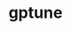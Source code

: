 ---
title: "gptune"
layout: cache
categories: [package, develop]
meta: {"versions": ["4.0.0"], "compilers": ["gcc@=11.4.0", "gcc@=9.4.0", "oneapi@=2024.0.0"], "oss": ["ubuntu20.04", "ubuntu22.04"], "platforms": ["linux"], "targets": ["neoverse_v1", "neoverse_v2", "ppc64le", "x86_64_v3"], "stacks": ["e4s", "e4s-neoverse-v2", "e4s-neoverse_v1", "e4s-oneapi", "e4s-power", "root"], "num_specs": 62, "num_specs_by_stack": {"root": 62, "e4s-power": 12, "e4s-neoverse_v1": 13, "e4s-neoverse-v2": 13, "e4s": 12, "e4s-oneapi": 12}}
spec_details: [{"hash": "7zbuq2s5dus5kle2h5i2f56l2mcd2aqn", "compiler": "gcc@=9.4.0", "versions": ["4.0.0"], "os": "ubuntu20.04", "platform": "linux", "target": "ppc64le", "variants": ["build_system=cmake", "build_type=Release", "generator=make", "~hypre", "~ipo", "~mpispawn", "~superlu"], "stacks": ["root", "e4s-power"], "size": "-", "tarball": "https://binaries.spack.io/develop/build_cache/linux-ubuntu20.04-ppc64le/gcc-9.4.0/gptune-4.0.0/linux-ubuntu20.04-ppc64le-gcc-9.4.0-gptune-4.0.0-7zbuq2s5dus5kle2h5i2f56l2mcd2aqn.spack"}, {"hash": "kuzfx6tejnbpt42jwmizdgm6wnwrkobu", "compiler": "gcc@=9.4.0", "versions": ["4.0.0"], "os": "ubuntu20.04", "platform": "linux", "target": "ppc64le", "variants": ["build_system=cmake", "build_type=Release", "generator=make", "~hypre", "~ipo", "~mpispawn", "~superlu"], "stacks": ["root", "e4s-power"], "size": "-", "tarball": "https://binaries.spack.io/develop/build_cache/linux-ubuntu20.04-ppc64le/gcc-9.4.0/gptune-4.0.0/linux-ubuntu20.04-ppc64le-gcc-9.4.0-gptune-4.0.0-kuzfx6tejnbpt42jwmizdgm6wnwrkobu.spack"}, {"hash": "jv4is3iiihxzah6ayb2aaga27yophmhw", "compiler": "gcc@=9.4.0", "versions": ["4.0.0"], "os": "ubuntu20.04", "platform": "linux", "target": "ppc64le", "variants": ["build_system=cmake", "build_type=Release", "generator=make", "~hypre", "~ipo", "~mpispawn", "~superlu"], "stacks": ["root", "e4s-power"], "size": "-", "tarball": "https://binaries.spack.io/develop/build_cache/linux-ubuntu20.04-ppc64le/gcc-9.4.0/gptune-4.0.0/linux-ubuntu20.04-ppc64le-gcc-9.4.0-gptune-4.0.0-jv4is3iiihxzah6ayb2aaga27yophmhw.spack"}, {"hash": "lkrf2g2khwawnrx7zywv6lnqzw4pkmmh", "compiler": "gcc@=9.4.0", "versions": ["4.0.0"], "os": "ubuntu20.04", "platform": "linux", "target": "ppc64le", "variants": ["build_system=cmake", "build_type=Release", "generator=make", "~hypre", "~ipo", "~mpispawn", "~superlu"], "stacks": ["root", "e4s-power"], "size": "-", "tarball": "https://binaries.spack.io/develop/build_cache/linux-ubuntu20.04-ppc64le/gcc-9.4.0/gptune-4.0.0/linux-ubuntu20.04-ppc64le-gcc-9.4.0-gptune-4.0.0-lkrf2g2khwawnrx7zywv6lnqzw4pkmmh.spack"}, {"hash": "qxozhuv2j36luuhtphl6zh4vxwyujiax", "compiler": "gcc@=9.4.0", "versions": ["4.0.0"], "os": "ubuntu20.04", "platform": "linux", "target": "ppc64le", "variants": ["build_system=cmake", "build_type=Release", "generator=make", "~hypre", "~ipo", "~mpispawn", "~superlu"], "stacks": ["root", "e4s-power"], "size": "-", "tarball": "https://binaries.spack.io/develop/build_cache/linux-ubuntu20.04-ppc64le/gcc-9.4.0/gptune-4.0.0/linux-ubuntu20.04-ppc64le-gcc-9.4.0-gptune-4.0.0-qxozhuv2j36luuhtphl6zh4vxwyujiax.spack"}, {"hash": "mb4deulzlqlqenbzfgp4jmqu6blbo7e6", "compiler": "gcc@=9.4.0", "versions": ["4.0.0"], "os": "ubuntu20.04", "platform": "linux", "target": "ppc64le", "variants": ["build_system=cmake", "build_type=Release", "generator=make", "~hypre", "~ipo", "~mpispawn", "~superlu"], "stacks": ["root", "e4s-power"], "size": "-", "tarball": "https://binaries.spack.io/develop/build_cache/linux-ubuntu20.04-ppc64le/gcc-9.4.0/gptune-4.0.0/linux-ubuntu20.04-ppc64le-gcc-9.4.0-gptune-4.0.0-mb4deulzlqlqenbzfgp4jmqu6blbo7e6.spack"}, {"hash": "s6ll34i5ddinppxrkumcm77cmfnmm2co", "compiler": "gcc@=9.4.0", "versions": ["4.0.0"], "os": "ubuntu20.04", "platform": "linux", "target": "ppc64le", "variants": ["build_system=cmake", "build_type=Release", "generator=make", "~hypre", "~ipo", "~mpispawn", "~superlu"], "stacks": ["root", "e4s-power"], "size": "-", "tarball": "https://binaries.spack.io/develop/build_cache/linux-ubuntu20.04-ppc64le/gcc-9.4.0/gptune-4.0.0/linux-ubuntu20.04-ppc64le-gcc-9.4.0-gptune-4.0.0-s6ll34i5ddinppxrkumcm77cmfnmm2co.spack"}, {"hash": "rk75oobomz2hnvdpvqeh4hxqr4mlljyk", "compiler": "gcc@=9.4.0", "versions": ["4.0.0"], "os": "ubuntu20.04", "platform": "linux", "target": "ppc64le", "variants": ["build_system=cmake", "build_type=Release", "generator=make", "~hypre", "~ipo", "~mpispawn", "~superlu"], "stacks": ["root", "e4s-power"], "size": "-", "tarball": "https://binaries.spack.io/develop/build_cache/linux-ubuntu20.04-ppc64le/gcc-9.4.0/gptune-4.0.0/linux-ubuntu20.04-ppc64le-gcc-9.4.0-gptune-4.0.0-rk75oobomz2hnvdpvqeh4hxqr4mlljyk.spack"}, {"hash": "us62yywgwyrzl4kkxs3apuzgkbmkfypg", "compiler": "gcc@=9.4.0", "versions": ["4.0.0"], "os": "ubuntu20.04", "platform": "linux", "target": "ppc64le", "variants": ["build_system=cmake", "build_type=Release", "generator=make", "~hypre", "~ipo", "~mpispawn", "~superlu"], "stacks": ["root", "e4s-power"], "size": "-", "tarball": "https://binaries.spack.io/develop/build_cache/linux-ubuntu20.04-ppc64le/gcc-9.4.0/gptune-4.0.0/linux-ubuntu20.04-ppc64le-gcc-9.4.0-gptune-4.0.0-us62yywgwyrzl4kkxs3apuzgkbmkfypg.spack"}, {"hash": "wazr5uoeg2y3o5eaxeb7f33ahukrfwn3", "compiler": "gcc@=9.4.0", "versions": ["4.0.0"], "os": "ubuntu20.04", "platform": "linux", "target": "ppc64le", "variants": ["build_system=cmake", "build_type=Release", "generator=make", "~hypre", "~ipo", "~mpispawn", "~superlu"], "stacks": ["root", "e4s-power"], "size": "-", "tarball": "https://binaries.spack.io/develop/build_cache/linux-ubuntu20.04-ppc64le/gcc-9.4.0/gptune-4.0.0/linux-ubuntu20.04-ppc64le-gcc-9.4.0-gptune-4.0.0-wazr5uoeg2y3o5eaxeb7f33ahukrfwn3.spack"}, {"hash": "yk2fhjcyi6fukluokj2kqitqnue7ccry", "compiler": "gcc@=9.4.0", "versions": ["4.0.0"], "os": "ubuntu20.04", "platform": "linux", "target": "ppc64le", "variants": ["build_system=cmake", "build_type=Release", "generator=make", "~hypre", "~ipo", "~mpispawn", "~superlu"], "stacks": ["root", "e4s-power"], "size": "-", "tarball": "https://binaries.spack.io/develop/build_cache/linux-ubuntu20.04-ppc64le/gcc-9.4.0/gptune-4.0.0/linux-ubuntu20.04-ppc64le-gcc-9.4.0-gptune-4.0.0-yk2fhjcyi6fukluokj2kqitqnue7ccry.spack"}, {"hash": "x7727xprn7e5tlsenmcybc6yjz6mim5a", "compiler": "gcc@=9.4.0", "versions": ["4.0.0"], "os": "ubuntu20.04", "platform": "linux", "target": "ppc64le", "variants": ["build_system=cmake", "build_type=Release", "generator=make", "~hypre", "~ipo", "~mpispawn", "~superlu"], "stacks": ["root", "e4s-power"], "size": "-", "tarball": "https://binaries.spack.io/develop/build_cache/linux-ubuntu20.04-ppc64le/gcc-9.4.0/gptune-4.0.0/linux-ubuntu20.04-ppc64le-gcc-9.4.0-gptune-4.0.0-x7727xprn7e5tlsenmcybc6yjz6mim5a.spack"}, {"hash": "bpa3ucncc32effwwgdixmuekc7te5itq", "compiler": "gcc@=11.4.0", "versions": ["4.0.0"], "os": "ubuntu22.04", "platform": "linux", "target": "neoverse_v1", "variants": ["build_system=cmake", "build_type=Release", "generator=make", "~hypre", "~ipo", "~mpispawn", "~superlu"], "stacks": ["root", "e4s-neoverse_v1"], "size": "-", "tarball": "https://binaries.spack.io/develop/build_cache/linux-ubuntu22.04-neoverse_v1/gcc-11.4.0/gptune-4.0.0/linux-ubuntu22.04-neoverse_v1-gcc-11.4.0-gptune-4.0.0-bpa3ucncc32effwwgdixmuekc7te5itq.spack"}, {"hash": "bl5ekduuvydy7jsyljz2uti3fgt7ft3l", "compiler": "gcc@=11.4.0", "versions": ["4.0.0"], "os": "ubuntu22.04", "platform": "linux", "target": "neoverse_v1", "variants": ["build_system=cmake", "build_type=Release", "generator=make", "~hypre", "~ipo", "~mpispawn", "~superlu"], "stacks": ["root", "e4s-neoverse_v1"], "size": "-", "tarball": "https://binaries.spack.io/develop/build_cache/linux-ubuntu22.04-neoverse_v1/gcc-11.4.0/gptune-4.0.0/linux-ubuntu22.04-neoverse_v1-gcc-11.4.0-gptune-4.0.0-bl5ekduuvydy7jsyljz2uti3fgt7ft3l.spack"}, {"hash": "na3a4ybkixokwzhll2zognzvm7jcgdyz", "compiler": "gcc@=11.4.0", "versions": ["4.0.0"], "os": "ubuntu22.04", "platform": "linux", "target": "neoverse_v1", "variants": ["build_system=cmake", "build_type=Release", "generator=make", "~hypre", "~ipo", "~mpispawn", "~superlu"], "stacks": ["root", "e4s-neoverse_v1"], "size": "-", "tarball": "https://binaries.spack.io/develop/build_cache/linux-ubuntu22.04-neoverse_v1/gcc-11.4.0/gptune-4.0.0/linux-ubuntu22.04-neoverse_v1-gcc-11.4.0-gptune-4.0.0-na3a4ybkixokwzhll2zognzvm7jcgdyz.spack"}, {"hash": "lcijfwcnrq7kk6cpv7aoi664zcztnheq", "compiler": "gcc@=11.4.0", "versions": ["4.0.0"], "os": "ubuntu22.04", "platform": "linux", "target": "neoverse_v1", "variants": ["build_system=cmake", "build_type=Release", "generator=make", "~hypre", "~ipo", "~mpispawn", "~superlu"], "stacks": ["root", "e4s-neoverse_v1"], "size": "-", "tarball": "https://binaries.spack.io/develop/build_cache/linux-ubuntu22.04-neoverse_v1/gcc-11.4.0/gptune-4.0.0/linux-ubuntu22.04-neoverse_v1-gcc-11.4.0-gptune-4.0.0-lcijfwcnrq7kk6cpv7aoi664zcztnheq.spack"}, {"hash": "ds45owba7q6vek5teidouejwzmqkknjs", "compiler": "gcc@=11.4.0", "versions": ["4.0.0"], "os": "ubuntu22.04", "platform": "linux", "target": "neoverse_v1", "variants": ["build_system=cmake", "build_type=Release", "generator=make", "~hypre", "~ipo", "~mpispawn", "~superlu"], "stacks": ["root", "e4s-neoverse_v1"], "size": "-", "tarball": "https://binaries.spack.io/develop/build_cache/linux-ubuntu22.04-neoverse_v1/gcc-11.4.0/gptune-4.0.0/linux-ubuntu22.04-neoverse_v1-gcc-11.4.0-gptune-4.0.0-ds45owba7q6vek5teidouejwzmqkknjs.spack"}, {"hash": "zwnzda3pyoplpohjj64yrsut7nzzx22r", "compiler": "gcc@=11.4.0", "versions": ["4.0.0"], "os": "ubuntu22.04", "platform": "linux", "target": "neoverse_v1", "variants": ["build_system=cmake", "build_type=Release", "generator=make", "~hypre", "~ipo", "~mpispawn", "~superlu"], "stacks": ["root", "e4s-neoverse_v1"], "size": "-", "tarball": "https://binaries.spack.io/develop/build_cache/linux-ubuntu22.04-neoverse_v1/gcc-11.4.0/gptune-4.0.0/linux-ubuntu22.04-neoverse_v1-gcc-11.4.0-gptune-4.0.0-zwnzda3pyoplpohjj64yrsut7nzzx22r.spack"}, {"hash": "y7mj7pbabd2h2mnrqefsm4ydyu2fvyg7", "compiler": "gcc@=11.4.0", "versions": ["4.0.0"], "os": "ubuntu22.04", "platform": "linux", "target": "neoverse_v1", "variants": ["build_system=cmake", "build_type=Release", "generator=make", "~hypre", "~ipo", "~mpispawn", "~superlu"], "stacks": ["root", "e4s-neoverse_v1"], "size": "-", "tarball": "https://binaries.spack.io/develop/build_cache/linux-ubuntu22.04-neoverse_v1/gcc-11.4.0/gptune-4.0.0/linux-ubuntu22.04-neoverse_v1-gcc-11.4.0-gptune-4.0.0-y7mj7pbabd2h2mnrqefsm4ydyu2fvyg7.spack"}, {"hash": "bho2scx7gg74dcmgqxmqn7gegvapxgv3", "compiler": "gcc@=11.4.0", "versions": ["4.0.0"], "os": "ubuntu22.04", "platform": "linux", "target": "neoverse_v1", "variants": ["build_system=cmake", "build_type=Release", "generator=make", "~hypre", "~ipo", "~mpispawn", "~superlu"], "stacks": ["root", "e4s-neoverse_v1"], "size": "-", "tarball": "https://binaries.spack.io/develop/build_cache/linux-ubuntu22.04-neoverse_v1/gcc-11.4.0/gptune-4.0.0/linux-ubuntu22.04-neoverse_v1-gcc-11.4.0-gptune-4.0.0-bho2scx7gg74dcmgqxmqn7gegvapxgv3.spack"}, {"hash": "dxaheo3o5ti7c547ki4kd2sx2nkf53j5", "compiler": "gcc@=11.4.0", "versions": ["4.0.0"], "os": "ubuntu22.04", "platform": "linux", "target": "neoverse_v1", "variants": ["build_system=cmake", "build_type=Release", "generator=make", "~hypre", "~ipo", "~mpispawn", "~superlu"], "stacks": ["root", "e4s-neoverse_v1"], "size": "-", "tarball": "https://binaries.spack.io/develop/build_cache/linux-ubuntu22.04-neoverse_v1/gcc-11.4.0/gptune-4.0.0/linux-ubuntu22.04-neoverse_v1-gcc-11.4.0-gptune-4.0.0-dxaheo3o5ti7c547ki4kd2sx2nkf53j5.spack"}, {"hash": "lz2yid2urrgruiaoxfkc5yyl5zfzhgve", "compiler": "gcc@=11.4.0", "versions": ["4.0.0"], "os": "ubuntu22.04", "platform": "linux", "target": "neoverse_v1", "variants": ["build_system=cmake", "build_type=Release", "generator=make", "~hypre", "~ipo", "~mpispawn", "~superlu"], "stacks": ["root", "e4s-neoverse_v1"], "size": "-", "tarball": "https://binaries.spack.io/develop/build_cache/linux-ubuntu22.04-neoverse_v1/gcc-11.4.0/gptune-4.0.0/linux-ubuntu22.04-neoverse_v1-gcc-11.4.0-gptune-4.0.0-lz2yid2urrgruiaoxfkc5yyl5zfzhgve.spack"}, {"hash": "ggqlrvnzlrovuaq6uq2za6dcijzjocwi", "compiler": "gcc@=11.4.0", "versions": ["4.0.0"], "os": "ubuntu22.04", "platform": "linux", "target": "neoverse_v1", "variants": ["build_system=cmake", "build_type=Release", "generator=make", "~hypre", "~ipo", "~mpispawn", "~superlu"], "stacks": ["root", "e4s-neoverse_v1"], "size": "-", "tarball": "https://binaries.spack.io/develop/build_cache/linux-ubuntu22.04-neoverse_v1/gcc-11.4.0/gptune-4.0.0/linux-ubuntu22.04-neoverse_v1-gcc-11.4.0-gptune-4.0.0-ggqlrvnzlrovuaq6uq2za6dcijzjocwi.spack"}, {"hash": "7bsdovbpthtaoytwxjnla276zq5md3kf", "compiler": "gcc@=11.4.0", "versions": ["4.0.0"], "os": "ubuntu22.04", "platform": "linux", "target": "neoverse_v1", "variants": ["build_system=cmake", "build_type=Release", "generator=make", "~hypre", "~ipo", "~mpispawn", "~superlu"], "stacks": ["root", "e4s-neoverse_v1"], "size": "-", "tarball": "https://binaries.spack.io/develop/build_cache/linux-ubuntu22.04-neoverse_v1/gcc-11.4.0/gptune-4.0.0/linux-ubuntu22.04-neoverse_v1-gcc-11.4.0-gptune-4.0.0-7bsdovbpthtaoytwxjnla276zq5md3kf.spack"}, {"hash": "ydiapbn6nsixenawbkjukokmwhudqotr", "compiler": "gcc@=11.4.0", "versions": ["4.0.0"], "os": "ubuntu22.04", "platform": "linux", "target": "neoverse_v1", "variants": ["build_system=cmake", "build_type=Release", "generator=make", "~hypre", "~ipo", "~mpispawn", "~superlu"], "stacks": ["root", "e4s-neoverse_v1"], "size": "-", "tarball": "https://binaries.spack.io/develop/build_cache/linux-ubuntu22.04-neoverse_v1/gcc-11.4.0/gptune-4.0.0/linux-ubuntu22.04-neoverse_v1-gcc-11.4.0-gptune-4.0.0-ydiapbn6nsixenawbkjukokmwhudqotr.spack"}, {"hash": "5n5oxupzvz2v7ri77giv5rt54dxxab3z", "compiler": "gcc@=11.4.0", "versions": ["4.0.0"], "os": "ubuntu22.04", "platform": "linux", "target": "neoverse_v2", "variants": ["build_system=cmake", "build_type=Release", "generator=make", "~hypre", "~ipo", "~mpispawn", "~superlu"], "stacks": ["root", "e4s-neoverse-v2"], "size": "-", "tarball": "https://binaries.spack.io/develop/build_cache/linux-ubuntu22.04-neoverse_v2/gcc-11.4.0/gptune-4.0.0/linux-ubuntu22.04-neoverse_v2-gcc-11.4.0-gptune-4.0.0-5n5oxupzvz2v7ri77giv5rt54dxxab3z.spack"}, {"hash": "uhv3zvczaccvbvdibkp7x5xzsheregyu", "compiler": "gcc@=11.4.0", "versions": ["4.0.0"], "os": "ubuntu22.04", "platform": "linux", "target": "neoverse_v2", "variants": ["build_system=cmake", "build_type=Release", "generator=make", "~hypre", "~ipo", "~mpispawn", "~superlu"], "stacks": ["root", "e4s-neoverse-v2"], "size": "-", "tarball": "https://binaries.spack.io/develop/build_cache/linux-ubuntu22.04-neoverse_v2/gcc-11.4.0/gptune-4.0.0/linux-ubuntu22.04-neoverse_v2-gcc-11.4.0-gptune-4.0.0-uhv3zvczaccvbvdibkp7x5xzsheregyu.spack"}, {"hash": "lyvelqoet7gs5u3fd4gzmhcpnwm2f2dw", "compiler": "gcc@=11.4.0", "versions": ["4.0.0"], "os": "ubuntu22.04", "platform": "linux", "target": "neoverse_v2", "variants": ["build_system=cmake", "build_type=Release", "generator=make", "~hypre", "~ipo", "~mpispawn", "~superlu"], "stacks": ["root", "e4s-neoverse-v2"], "size": "-", "tarball": "https://binaries.spack.io/develop/build_cache/linux-ubuntu22.04-neoverse_v2/gcc-11.4.0/gptune-4.0.0/linux-ubuntu22.04-neoverse_v2-gcc-11.4.0-gptune-4.0.0-lyvelqoet7gs5u3fd4gzmhcpnwm2f2dw.spack"}, {"hash": "ivyets6ekkcv7s7qihcoazaglnalh4di", "compiler": "gcc@=11.4.0", "versions": ["4.0.0"], "os": "ubuntu22.04", "platform": "linux", "target": "neoverse_v2", "variants": ["build_system=cmake", "build_type=Release", "generator=make", "~hypre", "~ipo", "~mpispawn", "~superlu"], "stacks": ["root", "e4s-neoverse-v2"], "size": "-", "tarball": "https://binaries.spack.io/develop/build_cache/linux-ubuntu22.04-neoverse_v2/gcc-11.4.0/gptune-4.0.0/linux-ubuntu22.04-neoverse_v2-gcc-11.4.0-gptune-4.0.0-ivyets6ekkcv7s7qihcoazaglnalh4di.spack"}, {"hash": "2tk6wlbdxt2lbxbszl5pwsdtp72cr4cw", "compiler": "gcc@=11.4.0", "versions": ["4.0.0"], "os": "ubuntu22.04", "platform": "linux", "target": "neoverse_v2", "variants": ["build_system=cmake", "build_type=Release", "generator=make", "~hypre", "~ipo", "~mpispawn", "~superlu"], "stacks": ["root", "e4s-neoverse-v2"], "size": "-", "tarball": "https://binaries.spack.io/develop/build_cache/linux-ubuntu22.04-neoverse_v2/gcc-11.4.0/gptune-4.0.0/linux-ubuntu22.04-neoverse_v2-gcc-11.4.0-gptune-4.0.0-2tk6wlbdxt2lbxbszl5pwsdtp72cr4cw.spack"}, {"hash": "3qt7xegxo7rcvn4jjopf3rvo7k55lnju", "compiler": "gcc@=11.4.0", "versions": ["4.0.0"], "os": "ubuntu22.04", "platform": "linux", "target": "neoverse_v2", "variants": ["build_system=cmake", "build_type=Release", "generator=make", "~hypre", "~ipo", "~mpispawn", "~superlu"], "stacks": ["root", "e4s-neoverse-v2"], "size": "-", "tarball": "https://binaries.spack.io/develop/build_cache/linux-ubuntu22.04-neoverse_v2/gcc-11.4.0/gptune-4.0.0/linux-ubuntu22.04-neoverse_v2-gcc-11.4.0-gptune-4.0.0-3qt7xegxo7rcvn4jjopf3rvo7k55lnju.spack"}, {"hash": "7nigypkufx3lf4nl4dhbuxbvnllpmsj7", "compiler": "gcc@=11.4.0", "versions": ["4.0.0"], "os": "ubuntu22.04", "platform": "linux", "target": "neoverse_v2", "variants": ["build_system=cmake", "build_type=Release", "generator=make", "~hypre", "~ipo", "~mpispawn", "~superlu"], "stacks": ["root", "e4s-neoverse-v2"], "size": "-", "tarball": "https://binaries.spack.io/develop/build_cache/linux-ubuntu22.04-neoverse_v2/gcc-11.4.0/gptune-4.0.0/linux-ubuntu22.04-neoverse_v2-gcc-11.4.0-gptune-4.0.0-7nigypkufx3lf4nl4dhbuxbvnllpmsj7.spack"}, {"hash": "3s6lwykiomta3y65pk6lmw2v4iihx5ve", "compiler": "gcc@=11.4.0", "versions": ["4.0.0"], "os": "ubuntu22.04", "platform": "linux", "target": "neoverse_v2", "variants": ["build_system=cmake", "build_type=Release", "generator=make", "~hypre", "~ipo", "~mpispawn", "~superlu"], "stacks": ["root", "e4s-neoverse-v2"], "size": "-", "tarball": "https://binaries.spack.io/develop/build_cache/linux-ubuntu22.04-neoverse_v2/gcc-11.4.0/gptune-4.0.0/linux-ubuntu22.04-neoverse_v2-gcc-11.4.0-gptune-4.0.0-3s6lwykiomta3y65pk6lmw2v4iihx5ve.spack"}, {"hash": "p5a5r7berhlukpuj2la2matrs57g6lgs", "compiler": "gcc@=11.4.0", "versions": ["4.0.0"], "os": "ubuntu22.04", "platform": "linux", "target": "neoverse_v2", "variants": ["build_system=cmake", "build_type=Release", "generator=make", "~hypre", "~ipo", "~mpispawn", "~superlu"], "stacks": ["root", "e4s-neoverse-v2"], "size": "-", "tarball": "https://binaries.spack.io/develop/build_cache/linux-ubuntu22.04-neoverse_v2/gcc-11.4.0/gptune-4.0.0/linux-ubuntu22.04-neoverse_v2-gcc-11.4.0-gptune-4.0.0-p5a5r7berhlukpuj2la2matrs57g6lgs.spack"}, {"hash": "xi6uagtawukcujlbuoqkhkuuiqbvuqqs", "compiler": "gcc@=11.4.0", "versions": ["4.0.0"], "os": "ubuntu22.04", "platform": "linux", "target": "neoverse_v2", "variants": ["build_system=cmake", "build_type=Release", "generator=make", "~hypre", "~ipo", "~mpispawn", "~superlu"], "stacks": ["root", "e4s-neoverse-v2"], "size": "-", "tarball": "https://binaries.spack.io/develop/build_cache/linux-ubuntu22.04-neoverse_v2/gcc-11.4.0/gptune-4.0.0/linux-ubuntu22.04-neoverse_v2-gcc-11.4.0-gptune-4.0.0-xi6uagtawukcujlbuoqkhkuuiqbvuqqs.spack"}, {"hash": "5ugbov3kdnva2jho5zbbjkigqivjipjv", "compiler": "gcc@=11.4.0", "versions": ["4.0.0"], "os": "ubuntu22.04", "platform": "linux", "target": "neoverse_v2", "variants": ["build_system=cmake", "build_type=Release", "generator=make", "~hypre", "~ipo", "~mpispawn", "~superlu"], "stacks": ["root", "e4s-neoverse-v2"], "size": "-", "tarball": "https://binaries.spack.io/develop/build_cache/linux-ubuntu22.04-neoverse_v2/gcc-11.4.0/gptune-4.0.0/linux-ubuntu22.04-neoverse_v2-gcc-11.4.0-gptune-4.0.0-5ugbov3kdnva2jho5zbbjkigqivjipjv.spack"}, {"hash": "yty6mtyhyaqhtwxkpe2zq5gzxrtqy7c6", "compiler": "gcc@=11.4.0", "versions": ["4.0.0"], "os": "ubuntu22.04", "platform": "linux", "target": "neoverse_v2", "variants": ["build_system=cmake", "build_type=Release", "generator=make", "~hypre", "~ipo", "~mpispawn", "~superlu"], "stacks": ["root", "e4s-neoverse-v2"], "size": "-", "tarball": "https://binaries.spack.io/develop/build_cache/linux-ubuntu22.04-neoverse_v2/gcc-11.4.0/gptune-4.0.0/linux-ubuntu22.04-neoverse_v2-gcc-11.4.0-gptune-4.0.0-yty6mtyhyaqhtwxkpe2zq5gzxrtqy7c6.spack"}, {"hash": "vm24sjae7ribgo7epfod3qdwmpuuju6y", "compiler": "gcc@=11.4.0", "versions": ["4.0.0"], "os": "ubuntu22.04", "platform": "linux", "target": "neoverse_v2", "variants": ["build_system=cmake", "build_type=Release", "generator=make", "~hypre", "~ipo", "~mpispawn", "~superlu"], "stacks": ["root", "e4s-neoverse-v2"], "size": "-", "tarball": "https://binaries.spack.io/develop/build_cache/linux-ubuntu22.04-neoverse_v2/gcc-11.4.0/gptune-4.0.0/linux-ubuntu22.04-neoverse_v2-gcc-11.4.0-gptune-4.0.0-vm24sjae7ribgo7epfod3qdwmpuuju6y.spack"}, {"hash": "vsilkg33ki5gyvf3larzgkm35gd3ujez", "compiler": "gcc@=11.4.0", "versions": ["4.0.0"], "os": "ubuntu22.04", "platform": "linux", "target": "x86_64_v3", "variants": ["build_system=cmake", "build_type=Release", "generator=make", "~hypre", "~ipo", "~mpispawn", "~superlu"], "stacks": ["root", "e4s"], "size": "-", "tarball": "https://binaries.spack.io/develop/build_cache/linux-ubuntu22.04-x86_64_v3/gcc-11.4.0/gptune-4.0.0/linux-ubuntu22.04-x86_64_v3-gcc-11.4.0-gptune-4.0.0-vsilkg33ki5gyvf3larzgkm35gd3ujez.spack"}, {"hash": "2gchnwl5lql74wlj6h4n6yqugbc2m2qz", "compiler": "gcc@=11.4.0", "versions": ["4.0.0"], "os": "ubuntu22.04", "platform": "linux", "target": "x86_64_v3", "variants": ["build_system=cmake", "build_type=Release", "generator=make", "~hypre", "~ipo", "~mpispawn", "~superlu"], "stacks": ["root", "e4s"], "size": "-", "tarball": "https://binaries.spack.io/develop/build_cache/linux-ubuntu22.04-x86_64_v3/gcc-11.4.0/gptune-4.0.0/linux-ubuntu22.04-x86_64_v3-gcc-11.4.0-gptune-4.0.0-2gchnwl5lql74wlj6h4n6yqugbc2m2qz.spack"}, {"hash": "73mcjhy2kly2d5rojh5jtfow2av4kdrz", "compiler": "gcc@=11.4.0", "versions": ["4.0.0"], "os": "ubuntu22.04", "platform": "linux", "target": "x86_64_v3", "variants": ["build_system=cmake", "build_type=Release", "generator=make", "~hypre", "~ipo", "~mpispawn", "~superlu"], "stacks": ["root", "e4s"], "size": "-", "tarball": "https://binaries.spack.io/develop/build_cache/linux-ubuntu22.04-x86_64_v3/gcc-11.4.0/gptune-4.0.0/linux-ubuntu22.04-x86_64_v3-gcc-11.4.0-gptune-4.0.0-73mcjhy2kly2d5rojh5jtfow2av4kdrz.spack"}, {"hash": "5eb5vvisfgleu7qt2y2gnyezpz3mc3ro", "compiler": "gcc@=11.4.0", "versions": ["4.0.0"], "os": "ubuntu22.04", "platform": "linux", "target": "x86_64_v3", "variants": ["build_system=cmake", "build_type=Release", "generator=make", "~hypre", "~ipo", "~mpispawn", "~superlu"], "stacks": ["root", "e4s"], "size": "-", "tarball": "https://binaries.spack.io/develop/build_cache/linux-ubuntu22.04-x86_64_v3/gcc-11.4.0/gptune-4.0.0/linux-ubuntu22.04-x86_64_v3-gcc-11.4.0-gptune-4.0.0-5eb5vvisfgleu7qt2y2gnyezpz3mc3ro.spack"}, {"hash": "r7caa3z6bmumwjkex46i63hawiaf5jah", "compiler": "gcc@=11.4.0", "versions": ["4.0.0"], "os": "ubuntu22.04", "platform": "linux", "target": "x86_64_v3", "variants": ["build_system=cmake", "build_type=Release", "generator=make", "~hypre", "~ipo", "~mpispawn", "~superlu"], "stacks": ["root", "e4s"], "size": "-", "tarball": "https://binaries.spack.io/develop/build_cache/linux-ubuntu22.04-x86_64_v3/gcc-11.4.0/gptune-4.0.0/linux-ubuntu22.04-x86_64_v3-gcc-11.4.0-gptune-4.0.0-r7caa3z6bmumwjkex46i63hawiaf5jah.spack"}, {"hash": "jtz23aslllo53v27fdqsyepssuz6mcb7", "compiler": "gcc@=11.4.0", "versions": ["4.0.0"], "os": "ubuntu22.04", "platform": "linux", "target": "x86_64_v3", "variants": ["build_system=cmake", "build_type=Release", "generator=make", "~hypre", "~ipo", "~mpispawn", "~superlu"], "stacks": ["root", "e4s"], "size": "-", "tarball": "https://binaries.spack.io/develop/build_cache/linux-ubuntu22.04-x86_64_v3/gcc-11.4.0/gptune-4.0.0/linux-ubuntu22.04-x86_64_v3-gcc-11.4.0-gptune-4.0.0-jtz23aslllo53v27fdqsyepssuz6mcb7.spack"}, {"hash": "um4ydeavlhijapegpfrzr4xdzdgpkxhl", "compiler": "gcc@=11.4.0", "versions": ["4.0.0"], "os": "ubuntu22.04", "platform": "linux", "target": "x86_64_v3", "variants": ["build_system=cmake", "build_type=Release", "generator=make", "~hypre", "~ipo", "~mpispawn", "~superlu"], "stacks": ["root", "e4s"], "size": "-", "tarball": "https://binaries.spack.io/develop/build_cache/linux-ubuntu22.04-x86_64_v3/gcc-11.4.0/gptune-4.0.0/linux-ubuntu22.04-x86_64_v3-gcc-11.4.0-gptune-4.0.0-um4ydeavlhijapegpfrzr4xdzdgpkxhl.spack"}, {"hash": "maaf4ughcll3xcd655tit6fatk7ajq4c", "compiler": "gcc@=11.4.0", "versions": ["4.0.0"], "os": "ubuntu22.04", "platform": "linux", "target": "x86_64_v3", "variants": ["build_system=cmake", "build_type=Release", "generator=make", "~hypre", "~ipo", "~mpispawn", "~superlu"], "stacks": ["root", "e4s"], "size": "-", "tarball": "https://binaries.spack.io/develop/build_cache/linux-ubuntu22.04-x86_64_v3/gcc-11.4.0/gptune-4.0.0/linux-ubuntu22.04-x86_64_v3-gcc-11.4.0-gptune-4.0.0-maaf4ughcll3xcd655tit6fatk7ajq4c.spack"}, {"hash": "ookxjh7uv3kgogeatr2lnhsjz3y6rsvs", "compiler": "gcc@=11.4.0", "versions": ["4.0.0"], "os": "ubuntu22.04", "platform": "linux", "target": "x86_64_v3", "variants": ["build_system=cmake", "build_type=Release", "generator=make", "~hypre", "~ipo", "~mpispawn", "~superlu"], "stacks": ["root", "e4s"], "size": "-", "tarball": "https://binaries.spack.io/develop/build_cache/linux-ubuntu22.04-x86_64_v3/gcc-11.4.0/gptune-4.0.0/linux-ubuntu22.04-x86_64_v3-gcc-11.4.0-gptune-4.0.0-ookxjh7uv3kgogeatr2lnhsjz3y6rsvs.spack"}, {"hash": "ev7xmfmy5ly4u5cbtnonkgmfphup63ip", "compiler": "gcc@=11.4.0", "versions": ["4.0.0"], "os": "ubuntu22.04", "platform": "linux", "target": "x86_64_v3", "variants": ["build_system=cmake", "build_type=Release", "generator=make", "~hypre", "~ipo", "~mpispawn", "~superlu"], "stacks": ["root", "e4s"], "size": "-", "tarball": "https://binaries.spack.io/develop/build_cache/linux-ubuntu22.04-x86_64_v3/gcc-11.4.0/gptune-4.0.0/linux-ubuntu22.04-x86_64_v3-gcc-11.4.0-gptune-4.0.0-ev7xmfmy5ly4u5cbtnonkgmfphup63ip.spack"}, {"hash": "cy4skrcxrs4oeusaee6lhblbg56u7tsd", "compiler": "gcc@=11.4.0", "versions": ["4.0.0"], "os": "ubuntu22.04", "platform": "linux", "target": "x86_64_v3", "variants": ["build_system=cmake", "build_type=Release", "generator=make", "~hypre", "~ipo", "~mpispawn", "~superlu"], "stacks": ["root", "e4s"], "size": "-", "tarball": "https://binaries.spack.io/develop/build_cache/linux-ubuntu22.04-x86_64_v3/gcc-11.4.0/gptune-4.0.0/linux-ubuntu22.04-x86_64_v3-gcc-11.4.0-gptune-4.0.0-cy4skrcxrs4oeusaee6lhblbg56u7tsd.spack"}, {"hash": "wtjpssjcnp4kwqukriij2qggtwap5xj7", "compiler": "gcc@=11.4.0", "versions": ["4.0.0"], "os": "ubuntu22.04", "platform": "linux", "target": "x86_64_v3", "variants": ["build_system=cmake", "build_type=Release", "generator=make", "~hypre", "~ipo", "~mpispawn", "~superlu"], "stacks": ["root", "e4s"], "size": "-", "tarball": "https://binaries.spack.io/develop/build_cache/linux-ubuntu22.04-x86_64_v3/gcc-11.4.0/gptune-4.0.0/linux-ubuntu22.04-x86_64_v3-gcc-11.4.0-gptune-4.0.0-wtjpssjcnp4kwqukriij2qggtwap5xj7.spack"}, {"hash": "33oscnfno2otz4xlkvfatdw3xjlgdnsy", "compiler": "oneapi@=2024.0.0", "versions": ["4.0.0"], "os": "ubuntu22.04", "platform": "linux", "target": "x86_64_v3", "variants": ["build_system=cmake", "build_type=Release", "generator=make", "~hypre", "~ipo", "~mpispawn", "~superlu"], "stacks": ["root", "e4s-oneapi"], "size": "-", "tarball": "https://binaries.spack.io/develop/build_cache/linux-ubuntu22.04-x86_64_v3/oneapi-2024.0.0/gptune-4.0.0/linux-ubuntu22.04-x86_64_v3-oneapi-2024.0.0-gptune-4.0.0-33oscnfno2otz4xlkvfatdw3xjlgdnsy.spack"}, {"hash": "frsyll7s6k4c27q5ghk5e3my4ma3jjrh", "compiler": "oneapi@=2024.0.0", "versions": ["4.0.0"], "os": "ubuntu22.04", "platform": "linux", "target": "x86_64_v3", "variants": ["build_system=cmake", "build_type=Release", "generator=make", "~hypre", "~ipo", "~mpispawn", "~superlu"], "stacks": ["root", "e4s-oneapi"], "size": "-", "tarball": "https://binaries.spack.io/develop/build_cache/linux-ubuntu22.04-x86_64_v3/oneapi-2024.0.0/gptune-4.0.0/linux-ubuntu22.04-x86_64_v3-oneapi-2024.0.0-gptune-4.0.0-frsyll7s6k4c27q5ghk5e3my4ma3jjrh.spack"}, {"hash": "mk7ctevez64bqtj7wqkxxrxihtlkflbq", "compiler": "oneapi@=2024.0.0", "versions": ["4.0.0"], "os": "ubuntu22.04", "platform": "linux", "target": "x86_64_v3", "variants": ["build_system=cmake", "build_type=Release", "generator=make", "~hypre", "~ipo", "~mpispawn", "~superlu"], "stacks": ["root", "e4s-oneapi"], "size": "-", "tarball": "https://binaries.spack.io/develop/build_cache/linux-ubuntu22.04-x86_64_v3/oneapi-2024.0.0/gptune-4.0.0/linux-ubuntu22.04-x86_64_v3-oneapi-2024.0.0-gptune-4.0.0-mk7ctevez64bqtj7wqkxxrxihtlkflbq.spack"}, {"hash": "4kzbq7jby5qkf72atqq7rn5xnr3bfwx6", "compiler": "oneapi@=2024.0.0", "versions": ["4.0.0"], "os": "ubuntu22.04", "platform": "linux", "target": "x86_64_v3", "variants": ["build_system=cmake", "build_type=Release", "generator=make", "~hypre", "~ipo", "~mpispawn", "~superlu"], "stacks": ["root", "e4s-oneapi"], "size": "-", "tarball": "https://binaries.spack.io/develop/build_cache/linux-ubuntu22.04-x86_64_v3/oneapi-2024.0.0/gptune-4.0.0/linux-ubuntu22.04-x86_64_v3-oneapi-2024.0.0-gptune-4.0.0-4kzbq7jby5qkf72atqq7rn5xnr3bfwx6.spack"}, {"hash": "tij3sgngh34urejguzhwsyaoib23mntg", "compiler": "oneapi@=2024.0.0", "versions": ["4.0.0"], "os": "ubuntu22.04", "platform": "linux", "target": "x86_64_v3", "variants": ["build_system=cmake", "build_type=Release", "generator=make", "~hypre", "~ipo", "~mpispawn", "~superlu"], "stacks": ["root", "e4s-oneapi"], "size": "-", "tarball": "https://binaries.spack.io/develop/build_cache/linux-ubuntu22.04-x86_64_v3/oneapi-2024.0.0/gptune-4.0.0/linux-ubuntu22.04-x86_64_v3-oneapi-2024.0.0-gptune-4.0.0-tij3sgngh34urejguzhwsyaoib23mntg.spack"}, {"hash": "l2jgnx2m4m4gmxsv3mbo623c7i32bmkf", "compiler": "oneapi@=2024.0.0", "versions": ["4.0.0"], "os": "ubuntu22.04", "platform": "linux", "target": "x86_64_v3", "variants": ["build_system=cmake", "build_type=Release", "generator=make", "~hypre", "~ipo", "~mpispawn", "~superlu"], "stacks": ["root", "e4s-oneapi"], "size": "-", "tarball": "https://binaries.spack.io/develop/build_cache/linux-ubuntu22.04-x86_64_v3/oneapi-2024.0.0/gptune-4.0.0/linux-ubuntu22.04-x86_64_v3-oneapi-2024.0.0-gptune-4.0.0-l2jgnx2m4m4gmxsv3mbo623c7i32bmkf.spack"}, {"hash": "sl77hurqysny5jspyjb4zeff2a4kmowd", "compiler": "oneapi@=2024.0.0", "versions": ["4.0.0"], "os": "ubuntu22.04", "platform": "linux", "target": "x86_64_v3", "variants": ["build_system=cmake", "build_type=Release", "generator=make", "~hypre", "~ipo", "~mpispawn", "~superlu"], "stacks": ["root", "e4s-oneapi"], "size": "-", "tarball": "https://binaries.spack.io/develop/build_cache/linux-ubuntu22.04-x86_64_v3/oneapi-2024.0.0/gptune-4.0.0/linux-ubuntu22.04-x86_64_v3-oneapi-2024.0.0-gptune-4.0.0-sl77hurqysny5jspyjb4zeff2a4kmowd.spack"}, {"hash": "3s3a42uubmo2zxl237fqdcwgl7njx6ln", "compiler": "oneapi@=2024.0.0", "versions": ["4.0.0"], "os": "ubuntu22.04", "platform": "linux", "target": "x86_64_v3", "variants": ["build_system=cmake", "build_type=Release", "generator=make", "~hypre", "~ipo", "~mpispawn", "~superlu"], "stacks": ["root", "e4s-oneapi"], "size": "-", "tarball": "https://binaries.spack.io/develop/build_cache/linux-ubuntu22.04-x86_64_v3/oneapi-2024.0.0/gptune-4.0.0/linux-ubuntu22.04-x86_64_v3-oneapi-2024.0.0-gptune-4.0.0-3s3a42uubmo2zxl237fqdcwgl7njx6ln.spack"}, {"hash": "xtb46rzuotsejl44vaqkaycwxdgms7sq", "compiler": "oneapi@=2024.0.0", "versions": ["4.0.0"], "os": "ubuntu22.04", "platform": "linux", "target": "x86_64_v3", "variants": ["build_system=cmake", "build_type=Release", "generator=make", "~hypre", "~ipo", "~mpispawn", "~superlu"], "stacks": ["root", "e4s-oneapi"], "size": "-", "tarball": "https://binaries.spack.io/develop/build_cache/linux-ubuntu22.04-x86_64_v3/oneapi-2024.0.0/gptune-4.0.0/linux-ubuntu22.04-x86_64_v3-oneapi-2024.0.0-gptune-4.0.0-xtb46rzuotsejl44vaqkaycwxdgms7sq.spack"}, {"hash": "v7sqx2u3n7uewdzh7itfu24mco6a2xhu", "compiler": "oneapi@=2024.0.0", "versions": ["4.0.0"], "os": "ubuntu22.04", "platform": "linux", "target": "x86_64_v3", "variants": ["build_system=cmake", "build_type=Release", "generator=make", "~hypre", "~ipo", "~mpispawn", "~superlu"], "stacks": ["root", "e4s-oneapi"], "size": "-", "tarball": "https://binaries.spack.io/develop/build_cache/linux-ubuntu22.04-x86_64_v3/oneapi-2024.0.0/gptune-4.0.0/linux-ubuntu22.04-x86_64_v3-oneapi-2024.0.0-gptune-4.0.0-v7sqx2u3n7uewdzh7itfu24mco6a2xhu.spack"}, {"hash": "ynx2gdotu3m45qtjlc6dp6x6nvrptliz", "compiler": "oneapi@=2024.0.0", "versions": ["4.0.0"], "os": "ubuntu22.04", "platform": "linux", "target": "x86_64_v3", "variants": ["build_system=cmake", "build_type=Release", "generator=make", "~hypre", "~ipo", "~mpispawn", "~superlu"], "stacks": ["root", "e4s-oneapi"], "size": "-", "tarball": "https://binaries.spack.io/develop/build_cache/linux-ubuntu22.04-x86_64_v3/oneapi-2024.0.0/gptune-4.0.0/linux-ubuntu22.04-x86_64_v3-oneapi-2024.0.0-gptune-4.0.0-ynx2gdotu3m45qtjlc6dp6x6nvrptliz.spack"}, {"hash": "2bkxzlan2oxar7zfe57nrfhtr23jugui", "compiler": "oneapi@=2024.0.0", "versions": ["4.0.0"], "os": "ubuntu22.04", "platform": "linux", "target": "x86_64_v3", "variants": ["build_system=cmake", "build_type=Release", "generator=make", "~hypre", "~ipo", "~mpispawn", "~superlu"], "stacks": ["root", "e4s-oneapi"], "size": "-", "tarball": "https://binaries.spack.io/develop/build_cache/linux-ubuntu22.04-x86_64_v3/oneapi-2024.0.0/gptune-4.0.0/linux-ubuntu22.04-x86_64_v3-oneapi-2024.0.0-gptune-4.0.0-2bkxzlan2oxar7zfe57nrfhtr23jugui.spack"}]
---